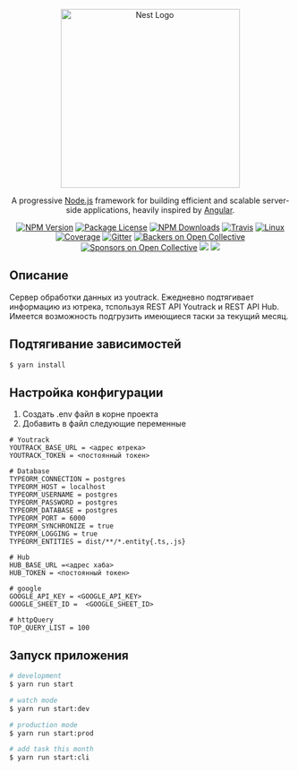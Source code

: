 <p align="center">
  <a href="http://nestjs.com/" target="blank"><img src="https://nestjs.com/img/logo_text.svg" width="320" alt="Nest Logo" /></a>
</p>

[travis-image]: https://api.travis-ci.org/nestjs/nest.svg?branch=master
[travis-url]: https://travis-ci.org/nestjs/nest
[linux-image]: https://img.shields.io/travis/nestjs/nest/master.svg?label=linux
[linux-url]: https://travis-ci.org/nestjs/nest
  
  <p align="center">A progressive <a href="http://nodejs.org" target="blank">Node.js</a> framework for building efficient and scalable server-side applications, heavily inspired by <a href="https://angular.io" target="blank">Angular</a>.</p>
    <p align="center">
<a href="https://www.npmjs.com/~nestjscore"><img src="https://img.shields.io/npm/v/@nestjs/core.svg" alt="NPM Version" /></a>
<a href="https://www.npmjs.com/~nestjscore"><img src="https://img.shields.io/npm/l/@nestjs/core.svg" alt="Package License" /></a>
<a href="https://www.npmjs.com/~nestjscore"><img src="https://img.shields.io/npm/dm/@nestjs/core.svg" alt="NPM Downloads" /></a>
<a href="https://travis-ci.org/nestjs/nest"><img src="https://api.travis-ci.org/nestjs/nest.svg?branch=master" alt="Travis" /></a>
<a href="https://travis-ci.org/nestjs/nest"><img src="https://img.shields.io/travis/nestjs/nest/master.svg?label=linux" alt="Linux" /></a>
<a href="https://coveralls.io/github/nestjs/nest?branch=master"><img src="https://coveralls.io/repos/github/nestjs/nest/badge.svg?branch=master#5" alt="Coverage" /></a>
<a href="https://gitter.im/nestjs/nestjs?utm_source=badge&utm_medium=badge&utm_campaign=pr-badge&utm_content=body_badge"><img src="https://badges.gitter.im/nestjs/nestjs.svg" alt="Gitter" /></a>
<a href="https://opencollective.com/nest#backer"><img src="https://opencollective.com/nest/backers/badge.svg" alt="Backers on Open Collective" /></a>
<a href="https://opencollective.com/nest#sponsor"><img src="https://opencollective.com/nest/sponsors/badge.svg" alt="Sponsors on Open Collective" /></a>
  <a href="https://paypal.me/kamilmysliwiec"><img src="https://img.shields.io/badge/Donate-PayPal-dc3d53.svg"/></a>
  <a href="https://twitter.com/nestframework"><img src="https://img.shields.io/twitter/follow/nestframework.svg?style=social&label=Follow"></a>
</p>
  <!--[![Backers on Open Collective](https://opencollective.com/nest/backers/badge.svg)](https://opencollective.com/nest#backer)
  [![Sponsors on Open Collective](https://opencollective.com/nest/sponsors/badge.svg)](https://opencollective.com/nest#sponsor)-->

## Описание

Сервер обработки данных из youtrack.
Ежедневно подтягивает информацию из ютрека, тспользуя REST API Youtrack и 
 REST API Hub. Имеется возможность подгрузить имеющиеся таски за текущий месяц.

## Подтягивание зависимостей

```bash
$ yarn install
```

## Настройка конфигурации

1) Создать .env файл в корне проекта
2) Добавить в файл следующие переменные

```.dotenv
# Youtrack
YOUTRACK_BASE_URL = <адрес ютрека>
YOUTRACK_TOKEN = <постоянный токен>

# Database
TYPEORM_CONNECTION = postgres
TYPEORM_HOST = localhost
TYPEORM_USERNAME = postgres
TYPEORM_PASSWORD = postgres
TYPEORM_DATABASE = postgres
TYPEORM_PORT = 6000
TYPEORM_SYNCHRONIZE = true
TYPEORM_LOGGING = true
TYPEORM_ENTITIES = dist/**/*.entity{.ts,.js}

# Hub
HUB_BASE_URL =<адрес хаба>
HUB_TOKEN = <постоянный токен>

# google
GOOGLE_API_KEY = <GOOGLE_API_KEY>
GOOGLE_SHEET_ID =  <GOOGLE_SHEET_ID>

# httpQuery
TOP_QUERY_LIST = 100
```

## Запуск приложения

```bash
# development
$ yarn run start

# watch mode
$ yarn run start:dev

# production mode
$ yarn run start:prod

# add task this month
$ yarn run start:cli

```